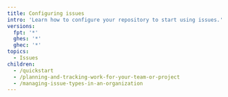 ```yaml
---
title: Configuring issues
intro: 'Learn how to configure your repository to start using issues.'
versions:
  fpt: '*'
  ghes: '*'
  ghec: '*'
topics:
  - Issues
children:
  - /quickstart
  - /planning-and-tracking-work-for-your-team-or-project
  - /managing-issue-types-in-an-organization
---
```

